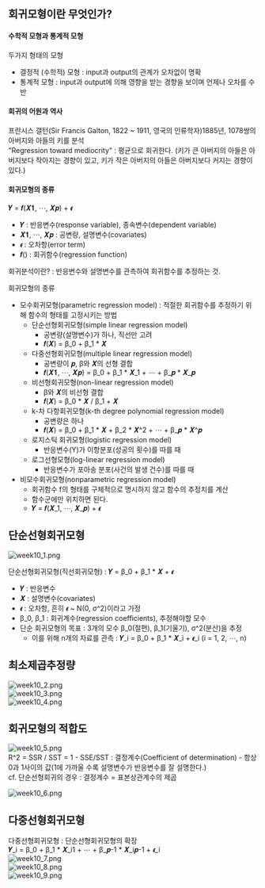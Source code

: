 ## 회귀모형이란 무엇인가?

#### 수학적 모형과 통계적 모형

두가지 형태의 모형
- 결정적 (수학적) 모형 : input과 output의 관계가 오차없이 명확
- 통계적 모형 : input과 output에 의해 영향을 받는 경향을 보이며 언제나 오차를 수반

#### 회귀의 어원과 역사

프란시스 갤턴(Sir Francis Galton, 1822 ~ 1911, 영국의 인류학자)1885년, 1078쌍의 아버지와 아들의 키를 분석     
"Regression toward mediocrity" : 평균으로 회귀한다. (키가 큰 아버지의 아들은 아버지보다 작아지는 경향이 있고, 키가 작은 아버지의 아들은 아버지보다 커지는 경향이 있다.)

#### 회귀모형의 종류
𝒀 = 𝒇(𝑿𝟏, ⋯, 𝑿𝒑) + 𝝐    
- 𝒀 : 반응변수(response variable), 종속변수(dependent variable)
- 𝑿𝟏, ⋯, 𝑿𝒑 : 공변량, 설명변수(covariates)
- 𝝐 : 오차항(error term)
- 𝒇() : 회귀함수(regression function)

회귀분석이란? : 반응변수와 설명변수를 관측하여 회귀함수를 추정하는 것.

회귀모형의 종류
- 모수회귀모형(parametric regression model) : 적절한 회귀함수를 추정하기 위해 함수의 형태를 고정시키는 방법
  - 단순선형회귀모형(simple linear regression model)
    - 공변량(설명변수)가 하나, 직선만 고려
    - 𝒇(𝑿) = β_0 + β_1 * 𝑿
  - 다중선형회귀모형(multiple linear regression model)
    - 공변량이 𝒑, β와 𝑿의 선형 결합
    - 𝒇(𝑿𝟏, ⋯, 𝑿𝒑) = β_0 + β_1 * 𝑿_1 + ⋯ + β_𝒑 * 𝑿_𝒑
  - 비선형회귀모형(non-linear regression model)
    - β와 𝑿의 비선형 결합
    - 𝒇(𝑿) = β_0 * 𝑿 / β_1 + 𝑿
  - k-차 다항회귀모형(k-th degree polynomial regression model)
    - 공변량은 하나
    - 𝒇(𝑿) = β_0 + β_1 * 𝑿 + β_2 * 𝑿^2 + ⋯ + β_𝒑 * 𝑿^𝒑
  - 로지스틱 회귀모형(logistic regression model)
    - 반응변수(Y)가 이항분포(성공의 횟수)를 따를 때
  - 로그선형모형(log-linear regression model)
    - 반응변수가 포아송 분포(사건의 발생 건수)를 따를 때
- 비모수회귀모형(nonparametric regression model)
  - 회귀함수 f의 형태를 구체적으로 명시하지 않고 함수의 추정치를 계산
  - 함수군에만 위치하면 된다.
  - 𝒀 = 𝒇(𝑿_1, ⋯, 𝑿_𝒑) + 𝝐

## 단순선형회귀모형

![week10_1.png](images/week10_1.png)    

단순선형회귀모형(직선회귀모형) : 𝒀 = β_0 + β_1 * 𝑿 + 𝝐  
- 𝒀 : 반응변수
- 𝑿 : 설명변수(covariates)
- 𝝐 : 오차항, 흔히 𝝐 ~ N(0, σ^2)이라고 가정
- β_0, β_1 : 회귀계수(regression coefficients), 추정해야할 모수
- 단순 회귀모형의 목표 : 3개의 모수 β_0(절편), β_1(기울기), σ^2(분산)을 추정
  - 이를 위해 n개의 자료를 관측 : 𝒀_i = β_0 + β_1 * 𝑿_i + 𝝐_i (i = 1, 2, ⋯, n)

## 최소제곱추정량

![week10_2.png](images/week10_2.png)      
![week10_3.png](images/week10_3.png)      
![week10_4.png](images/week10_4.png)      

## 회귀모형의 적합도

![week10_5.png](images/week10_5.png)    
R^2 = SSR / SST = 1 - SSE/SST : 결정계수(Coefficient of determination) - 항상 0과 1사이의 값(1에 가까울 수록 설명변수가 반응변수를 잘 설명한다.)    
cf. 단순선형회귀의 경우 : 결정계수 = 표본상관계수의 제곱

![week10_6.png](images/week10_6.png)    

## 다중선형회귀모형

다중선형회귀모형 : 단순선형회귀모형의 확장     
𝒀_i = β_0 + β_1 * 𝑿_i1 + ⋯ + β_𝒑-1 * 𝑿_i𝒑-1 + 𝝐_i         
![week10_7.png](images/week10_7.png)     
![week10_8.png](images/week10_8.png)    
![week10_9.png](images/week10_9.png)    
